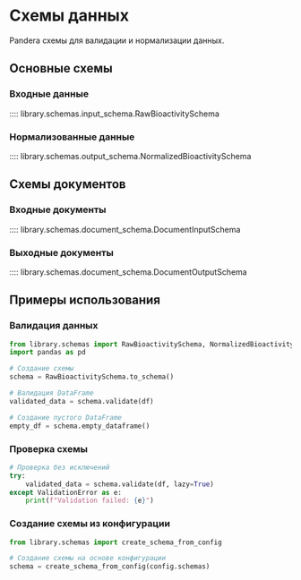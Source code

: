 # Схемы данных

Pandera схемы для валидации и нормализации данных.

## Основные схемы

### Входные данные
:::: library.schemas.input_schema.RawBioactivitySchema

### Нормализованные данные
:::: library.schemas.output_schema.NormalizedBioactivitySchema

## Схемы документов

### Входные документы
:::: library.schemas.document_schema.DocumentInputSchema

### Выходные документы
:::: library.schemas.document_schema.DocumentOutputSchema

## Примеры использования

### Валидация данных

```python
from library.schemas import RawBioactivitySchema, NormalizedBioactivitySchema
import pandas as pd

# Создание схемы
schema = RawBioactivitySchema.to_schema()

# Валидация DataFrame
validated_data = schema.validate(df)

# Создание пустого DataFrame
empty_df = schema.empty_dataframe()
```

### Проверка схемы

```python
# Проверка без исключений
try:
    validated_data = schema.validate(df, lazy=True)
except ValidationError as e:
    print(f"Validation failed: {e}")
```

### Создание схемы из конфигурации

```python
from library.schemas import create_schema_from_config

# Создание схемы на основе конфигурации
schema = create_schema_from_config(config.schemas)
```
